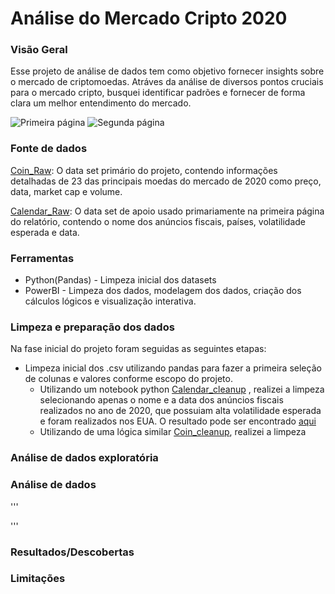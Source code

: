 # Análise do Mercado Cripto 2020

### Visão Geral

Esse projeto de análise de dados tem como objetivo fornecer insights sobre o mercado de criptomoedas. Atráves da análise de diversos pontos cruciais para o mercado cripto, busquei identificar padrões e fornecer de forma clara um melhor entendimento do mercado. 


![Primeira página](Imagens/Página1.png)
![Segunda página](Imagens/Página2.png)

### Fonte de dados

[Coin_Raw](https://www.kaggle.com/datasets/sudalairajkumar/cryptocurrencypricehistory/data): O data set primário do projeto, contendo informações detalhadas de 23 das principais moedas do mercado de 2020 como preço, data, market cap e volume.

[Calendar_Raw](https://www.kaggle.com/datasets/devorvant/economic-calendar/data?select=D2019-21.csv): O data set de apoio usado primariamente na primeira página do relatório, contendo o nome dos anúncios fiscais, países, volatilidade esperada e data.

### Ferramentas

- Python(Pandas) - Limpeza inicial dos datasets
- PowerBI - Limpeza dos dados, modelagem dos dados, criação dos cálculos lógicos e visualização interativa.

### Limpeza e preparação dos dados

Na fase inicial do projeto foram seguidas as seguintes etapas:

- Limpeza inicial dos .csv utilizando pandas para fazer a primeira seleção de colunas e valores conforme escopo do projeto.
  - Utilizando um notebook python [Calendar_cleanup](https://github.com/LuanHott/Analise_MercadoCripto2020/blob/main/notebooks/calendar_cleanup.py) , realizei a limpeza selecionando apenas o nome e a data dos anúncios fiscais realizados no ano de 2020, que possuiam alta volatilidade esperada e foram realizados nos EUA. O resultado pode ser encontrado [aqui](https://github.com/LuanHott/Analise_MercadoCripto2020/blob/main/data/Calendar_Clean/calendar_clean.csv)
  - Utilizando de uma lógica similar [Coin_cleanup](https://github.com/LuanHott/Analise_MercadoCripto2020/blob/main/notebooks/coin_cleanup.py), realizei a limpeza 

### Análise de dados exploratória



### Análise de dados
'''

'''
### Resultados/Descobertas



### Limitações








